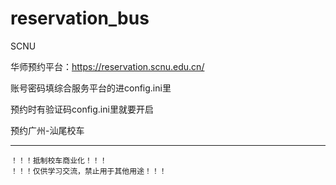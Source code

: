 # reservation_bus

SCNU

华师预约平台：https://reservation.scnu.edu.cn/

账号密码填综合服务平台的进config.ini里

预约时有验证码config.ini里就要开启

预约广州-汕尾校车

------

```
！！！抵制校车商业化！！！
！！！仅供学习交流，禁止用于其他用途！！！
```

